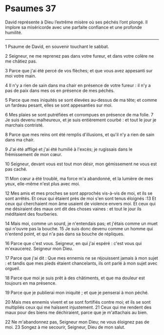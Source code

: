 # Psaumes 37

David représente à Dieu l’extrême misère où ses péchés l’ont plongé. Il implore sa miséricorde avec une parfaite confiance et une profonde humilité.

***

1 Psaume de David, en souvenir touchant le sabbat.

2 Seigneur, ne me reprenez pas dans votre fureur, et dans votre colère ne me châtiez pas.

3 Parce que j'ai été percé de vos flèches; et que vous avez appesanti sur moi votre main.

4 Il n'y a rien de sain dans ma chair en présence de votre fureur : il n'y a pas de paix dans mes os en présence de mes péchés.

5 Parce que mes iniquités se sont élevées au-dessus de ma tête; et comme un fardeau pesant, elles se sont appesanties sur moi.

6 Mes plaies se sont putréfiées et corrompues en présence de ma folie. 7 Je suis devenu malheureux, et je suis entièrement courbé : et tout le jour je marchais contristé.

8 Parce que mes reins ont été remplis d'illusions, et qu'il n'y a rien de sain dans ma chair.

9 J'ai été affligé et j'ai été humilié à l'excès; je rugissais dans le frémissement de mon cœur.

10 Seigneur, devant vous est tout mon désir, mon gémissement ne vous est pas caché.

11 Mon cœur a été troublé, ma force m'a abandonné, et la lumière de mes yeux, elle-même n'est plus avec moi.

12 Mes amis et mes proches se sont approchés vis-à-vis de moi, et ils se sont arrêtés. Et ceux qui étaient près de moi s'en sont tenus éloignés :13 Et ceux qui cherchaient mon âme usaient de violence envers moi. Et ceux qui me désiraient des maux ont dit des choses vaines : et tout le jour ils méditaient des fourberies.

14 Mais moi, comme un sourd, je n'entendais pas; et j'étais comme un muet qui n'ouvre pas la bouche. 15 Je suis donc devenu comme un homme qui n'entend point, et qui n'a pas dans sa bouche de répliques.

16 Parce que c'est vous. Seigneur, en qui j'ai espéré : c'est vous qui m'exaucerez. Seigneur mon Dieu.

17 Parce que j'ai dit : Que mes ennemis ne se réjouissent jamais à mon sujet : et tandis que mes pieds étaient chancelants, ils ont parlé à mon sujet avec orgueil.

18 Parce que moi je suis prêt à des châtiments, et que ma douleur est toujours en ma présence.

19 Parce que je publierai mon iniquité ; et que je penserai à mon péché.

20 Mais mes ennemis vivent et se sont fortifiés contre moi; et ils se sont multipliés ceux qui me haïssent injustement. 21 Ceux qui me rendent des maux pour des biens me déchiraient, parce que je m'attachais au bien.

22 Ne m'abandonnez pas, Seigneur mon Dieu; ne vous éloignez pas de moi. 23 Songez à me secourir, Seigneur, Dieu de mon salut.

